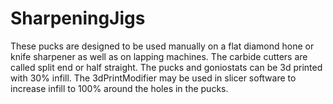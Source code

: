 # SharpeningJigs
These pucks are designed to be used manually on a flat diamond hone or knife sharpener as well as on lapping machines.  The carbide cutters are called split end or half straight.
The pucks and goniostats can be 3d printed with 30% infill.  The 3dPrintModifier may be used in slicer software to increase infill to 100% around the holes in the pucks.

